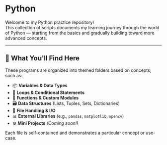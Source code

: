 #  Python

Welcome to my Python practice repository!  
This collection of scripts documents my learning journey through the world of Python — starting from the basics and gradually building toward more advanced concepts.

---

## 🚀 What You'll Find Here

These programs are organized into themed folders based on concepts, such as:

- 📦 **Variables & Data Types**
- 🔁 **Loops & Conditional Statements**
- 🧮 **Functions & Custom Modules**
- 🗃️ **Data Structures** (Lists, Tuples, Sets, Dictionaries)
- 📂 **File Handling & I/O**
- 📊 **External Libraries** (e.g., `pandas`, `matplotlib`, `opencv`)
- ⚙️ **Mini Projects** *(Coming soon!)*

Each file is self-contained and demonstrates a particular concept or use-case.


